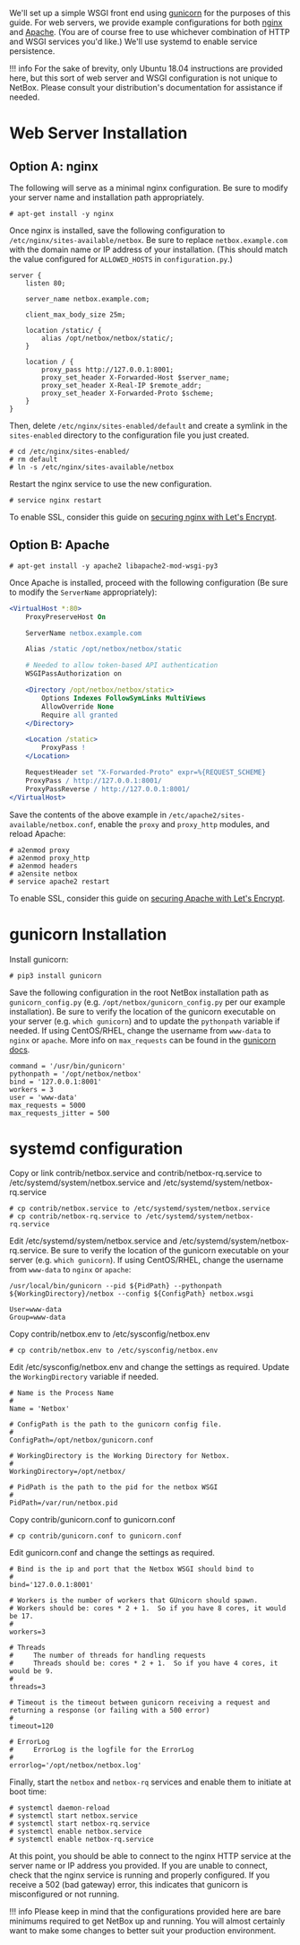 We'll set up a simple WSGI front end using [gunicorn](http://gunicorn.org/) for the purposes of this guide. For web servers, we provide example configurations for both [nginx](https://www.nginx.com/resources/wiki/) and [Apache](http://httpd.apache.org/docs/2.4). (You are of course free to use whichever combination of HTTP and WSGI services you'd like.) We'll use systemd to enable service persistence.

!!! info
    For the sake of brevity, only Ubuntu 18.04 instructions are provided here, but this sort of web server and WSGI configuration is not unique to NetBox. Please consult your distribution's documentation for assistance if needed.

# Web Server Installation

## Option A: nginx

The following will serve as a minimal nginx configuration. Be sure to modify your server name and installation path appropriately.

```no-highlight
# apt-get install -y nginx
```

Once nginx is installed, save the following configuration to `/etc/nginx/sites-available/netbox`. Be sure to replace `netbox.example.com` with the domain name or IP address of your installation. (This should match the value configured for `ALLOWED_HOSTS` in `configuration.py`.)

```nginx
server {
    listen 80;

    server_name netbox.example.com;

    client_max_body_size 25m;

    location /static/ {
        alias /opt/netbox/netbox/static/;
    }

    location / {
        proxy_pass http://127.0.0.1:8001;
        proxy_set_header X-Forwarded-Host $server_name;
        proxy_set_header X-Real-IP $remote_addr;
        proxy_set_header X-Forwarded-Proto $scheme;
    }
}
```

Then, delete `/etc/nginx/sites-enabled/default` and create a symlink in the `sites-enabled` directory to the configuration file you just created.

```no-highlight
# cd /etc/nginx/sites-enabled/
# rm default
# ln -s /etc/nginx/sites-available/netbox
```

Restart the nginx service to use the new configuration.

```no-highlight
# service nginx restart
```

To enable SSL, consider this guide on [securing nginx with Let's Encrypt](https://www.digitalocean.com/community/tutorials/how-to-secure-nginx-with-let-s-encrypt-on-ubuntu-16-04).

## Option B: Apache

```no-highlight
# apt-get install -y apache2 libapache2-mod-wsgi-py3
```

Once Apache is installed, proceed with the following configuration (Be sure to modify the `ServerName` appropriately):

```apache
<VirtualHost *:80>
    ProxyPreserveHost On

    ServerName netbox.example.com

    Alias /static /opt/netbox/netbox/static

    # Needed to allow token-based API authentication
    WSGIPassAuthorization on

    <Directory /opt/netbox/netbox/static>
        Options Indexes FollowSymLinks MultiViews
        AllowOverride None
        Require all granted
    </Directory>

    <Location /static>
        ProxyPass !
    </Location>

    RequestHeader set "X-Forwarded-Proto" expr=%{REQUEST_SCHEME}
    ProxyPass / http://127.0.0.1:8001/
    ProxyPassReverse / http://127.0.0.1:8001/
</VirtualHost>
```

Save the contents of the above example in `/etc/apache2/sites-available/netbox.conf`, enable the `proxy` and `proxy_http` modules, and reload Apache:

```no-highlight
# a2enmod proxy
# a2enmod proxy_http
# a2enmod headers
# a2ensite netbox
# service apache2 restart
```

To enable SSL, consider this guide on [securing Apache with Let's Encrypt](https://www.digitalocean.com/community/tutorials/how-to-secure-apache-with-let-s-encrypt-on-ubuntu-16-04).

# gunicorn Installation

Install gunicorn:

```no-highlight
# pip3 install gunicorn
```

Save the following configuration in the root NetBox installation path as `gunicorn_config.py` (e.g. `/opt/netbox/gunicorn_config.py` per our example installation). Be sure to verify the location of the gunicorn executable on your server (e.g. `which gunicorn`) and to update the `pythonpath` variable if needed. If using CentOS/RHEL, change the username from `www-data` to `nginx` or `apache`. More info on `max_requests` can be found in the [gunicorn docs](https://docs.gunicorn.org/en/stable/settings.html#max-requests).

```no-highlight
command = '/usr/bin/gunicorn'
pythonpath = '/opt/netbox/netbox'
bind = '127.0.0.1:8001'
workers = 3
user = 'www-data'
max_requests = 5000
max_requests_jitter = 500
```

# systemd configuration

Copy or link contrib/netbox.service and contrib/netbox-rq.service to /etc/systemd/system/netbox.service and /etc/systemd/system/netbox-rq.service

```no-highlight
# cp contrib/netbox.service to /etc/systemd/system/netbox.service
# cp contrib/netbox-rq.service to /etc/systemd/system/netbox-rq.service
```

Edit /etc/systemd/system/netbox.service and /etc/systemd/system/netbox-rq.service. Be sure to verify the location of the gunicorn executable on your server (e.g. `which gunicorn`).  If using CentOS/RHEL, change the username from `www-data` to `nginx` or `apache`:

```no-highlight
/usr/local/bin/gunicorn --pid ${PidPath} --pythonpath ${WorkingDirectory}/netbox --config ${ConfigPath} netbox.wsgi
```

```no-highlight
User=www-data
Group=www-data
```

Copy contrib/netbox.env to /etc/sysconfig/netbox.env

```no-highlight
# cp contrib/netbox.env to /etc/sysconfig/netbox.env
```

Edit /etc/sysconfig/netbox.env and change the settings as required.  Update the `WorkingDirectory` variable if needed.

```no-highlight
# Name is the Process Name
#
Name = 'Netbox'

# ConfigPath is the path to the gunicorn config file.
#
ConfigPath=/opt/netbox/gunicorn.conf

# WorkingDirectory is the Working Directory for Netbox.
#
WorkingDirectory=/opt/netbox/

# PidPath is the path to the pid for the netbox WSGI
#
PidPath=/var/run/netbox.pid
```

Copy contrib/gunicorn.conf to gunicorn.conf

```no-highlight
# cp contrib/gunicorn.conf to gunicorn.conf
```

Edit gunicorn.conf and change the settings as required.

```
# Bind is the ip and port that the Netbox WSGI should bind to
#
bind='127.0.0.1:8001'

# Workers is the number of workers that GUnicorn should spawn.
# Workers should be: cores * 2 + 1.  So if you have 8 cores, it would be 17.
#
workers=3

# Threads
#     The number of threads for handling requests
#     Threads should be: cores * 2 + 1.  So if you have 4 cores, it would be 9.
#
threads=3

# Timeout is the timeout between gunicorn receiving a request and returning a response (or failing with a 500 error)
#
timeout=120

# ErrorLog
#     ErrorLog is the logfile for the ErrorLog
#
errorlog='/opt/netbox/netbox.log'
```

Finally, start the `netbox` and `netbox-rq` services and enable them to initiate at boot time:

```no-highlight
# systemctl daemon-reload
# systemctl start netbox.service
# systemctl start netbox-rq.service
# systemctl enable netbox.service
# systemctl enable netbox-rq.service
```

At this point, you should be able to connect to the nginx HTTP service at the server name or IP address you provided. If you are unable to connect, check that the nginx service is running and properly configured. If you receive a 502 (bad gateway) error, this indicates that gunicorn is misconfigured or not running.

!!! info
    Please keep in mind that the configurations provided here are bare minimums required to get NetBox up and running. You will almost certainly want to make some changes to better suit your production environment.
